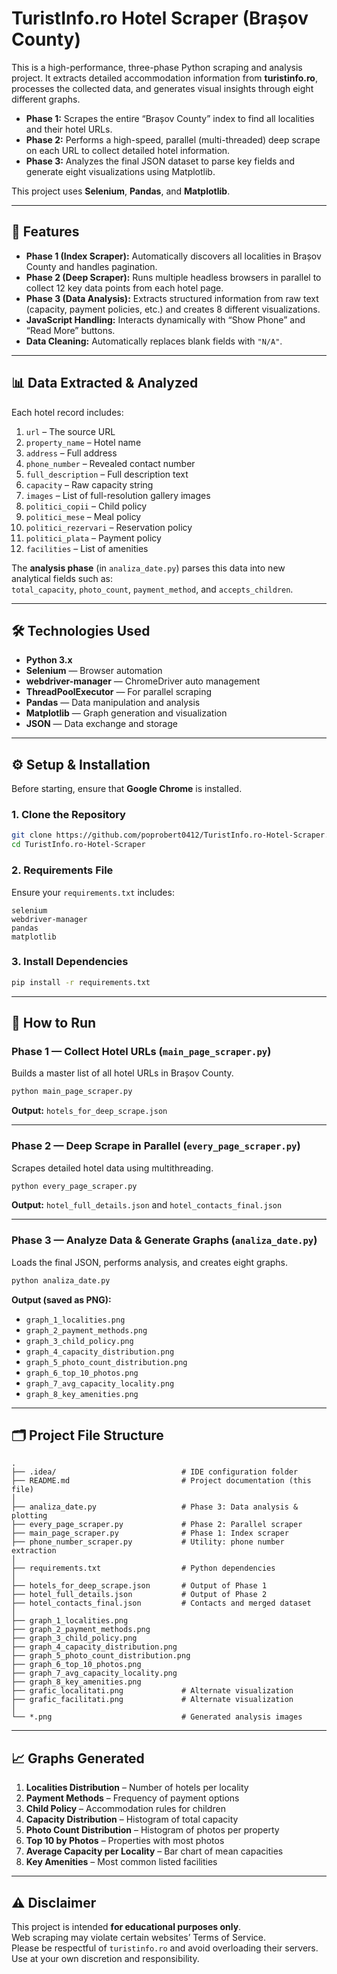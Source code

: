 # TuristInfo.ro Hotel Scraper (Brașov County)

This is a high-performance, three-phase Python scraping and analysis project. It extracts detailed accommodation information from **turistinfo.ro**, processes the collected data, and generates visual insights through eight different graphs.

- **Phase 1:** Scrapes the entire “Brașov County” index to find all localities and their hotel URLs.  
- **Phase 2:** Performs a high-speed, parallel (multi-threaded) deep scrape on each URL to collect detailed hotel information.  
- **Phase 3:** Analyzes the final JSON dataset to parse key fields and generate eight visualizations using Matplotlib.

This project uses **Selenium**, **Pandas**, and **Matplotlib**.

---

## 🚀 Features

- **Phase 1 (Index Scraper):** Automatically discovers all localities in Brașov County and handles pagination.  
- **Phase 2 (Deep Scraper):** Runs multiple headless browsers in parallel to collect 12 key data points from each hotel page.  
- **Phase 3 (Data Analysis):** Extracts structured information from raw text (capacity, payment policies, etc.) and creates 8 different visualizations.  
- **JavaScript Handling:** Interacts dynamically with “Show Phone” and “Read More” buttons.  
- **Data Cleaning:** Automatically replaces blank fields with `"N/A"`.  

---

## 📊 Data Extracted & Analyzed

Each hotel record includes:

1. `url` – The source URL  
2. `property_name` – Hotel name  
3. `address` – Full address  
4. `phone_number` – Revealed contact number  
5. `full_description` – Full description text  
6. `capacity` – Raw capacity string  
7. `images` – List of full-resolution gallery images  
8. `politici_copii` – Child policy  
9. `politici_mese` – Meal policy  
10. `politici_rezervari` – Reservation policy  
11. `politici_plata` – Payment policy  
12. `facilities` – List of amenities  

The **analysis phase** (in `analiza_date.py`) parses this data into new analytical fields such as:  
`total_capacity`, `photo_count`, `payment_method`, and `accepts_children`.

---

## 🛠️ Technologies Used

- **Python 3.x**  
- **Selenium** — Browser automation  
- **webdriver-manager** — ChromeDriver auto management  
- **ThreadPoolExecutor** — For parallel scraping  
- **Pandas** — Data manipulation and analysis  
- **Matplotlib** — Graph generation and visualization  
- **JSON** — Data exchange and storage  

---

## ⚙️ Setup & Installation

Before starting, ensure that **Google Chrome** is installed.

### 1. Clone the Repository
```bash
git clone https://github.com/poprobert0412/TuristInfo.ro-Hotel-Scraper.git
cd TuristInfo.ro-Hotel-Scraper
```

### 2. Requirements File
Ensure your `requirements.txt` includes:
```
selenium
webdriver-manager
pandas
matplotlib
```

### 3. Install Dependencies
```bash
pip install -r requirements.txt
```

---

## 🏃 How to Run

### Phase 1 — Collect Hotel URLs (`main_page_scraper.py`)
Builds a master list of all hotel URLs in Brașov County.

```bash
python main_page_scraper.py
```
**Output:** `hotels_for_deep_scrape.json`

---

### Phase 2 — Deep Scrape in Parallel (`every_page_scraper.py`)
Scrapes detailed hotel data using multithreading.

```bash
python every_page_scraper.py
```
**Output:** `hotel_full_details.json` and `hotel_contacts_final.json`

---

### Phase 3 — Analyze Data & Generate Graphs (`analiza_date.py`)
Loads the final JSON, performs analysis, and creates eight graphs.

```bash
python analiza_date.py
```

**Output (saved as PNG):**
- `graph_1_localities.png`
- `graph_2_payment_methods.png`
- `graph_3_child_policy.png`
- `graph_4_capacity_distribution.png`
- `graph_5_photo_count_distribution.png`
- `graph_6_top_10_photos.png`
- `graph_7_avg_capacity_locality.png`
- `graph_8_key_amenities.png`

---

## 🗂️ Project File Structure

```
.
├── .idea/                            # IDE configuration folder
├── README.md                         # Project documentation (this file)
│
├── analiza_date.py                   # Phase 3: Data analysis & plotting
├── every_page_scraper.py             # Phase 2: Parallel scraper
├── main_page_scraper.py              # Phase 1: Index scraper
├── phone_number_scraper.py           # Utility: phone number extraction
│
├── requirements.txt                  # Python dependencies
│
├── hotels_for_deep_scrape.json       # Output of Phase 1
├── hotel_full_details.json           # Output of Phase 2
├── hotel_contacts_final.json         # Contacts and merged dataset
│
├── graph_1_localities.png
├── graph_2_payment_methods.png
├── graph_3_child_policy.png
├── graph_4_capacity_distribution.png
├── graph_5_photo_count_distribution.png
├── graph_6_top_10_photos.png
├── graph_7_avg_capacity_locality.png
├── graph_8_key_amenities.png
├── grafic_localitati.png             # Alternate visualization
├── grafic_facilitati.png             # Alternate visualization
│
└── *.png                             # Generated analysis images
```

---

## 📈 Graphs Generated

1. **Localities Distribution** – Number of hotels per locality  
2. **Payment Methods** – Frequency of payment options  
3. **Child Policy** – Accommodation rules for children  
4. **Capacity Distribution** – Histogram of total capacity  
5. **Photo Count Distribution** – Histogram of photos per property  
6. **Top 10 by Photos** – Properties with most photos  
7. **Average Capacity per Locality** – Bar chart of mean capacities  
8. **Key Amenities** – Most common listed facilities  

---

## ⚠️ Disclaimer

This project is intended **for educational purposes only**.  
Web scraping may violate certain websites’ Terms of Service.  
Please be respectful of `turistinfo.ro` and avoid overloading their servers.  
Use at your own discretion and responsibility.
````
